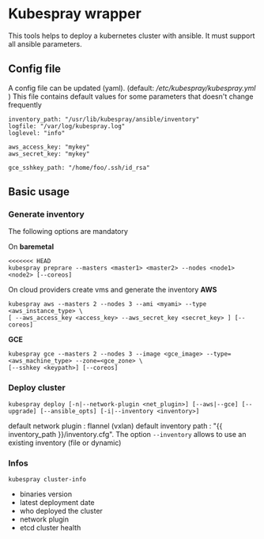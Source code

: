 # Kubespray wrapper
This tools helps to deploy a kubernetes cluster with ansible.
It must support all ansible parameters.


## Config file
A config file can be updated (yaml). (default: _/etc/kubespray/kubespray.yml_ )
This file contains default values for some parameters that doesn't change frequently
```
inventory_path: "/usr/lib/kubespray/ansible/inventory"
logfile: "/var/log/kubespray.log"
loglevel: "info"

aws_access_key: "mykey"
aws_secret_key: "mykey"

gce_sshkey_path: "/home/foo/.ssh/id_rsa"

```
## Basic usage

### Generate inventory
The following options are mandatory

On **baremetal**
```
<<<<<<< HEAD
kubespray preprare --masters <master1> <master2> --nodes <node1> <node2> [--coreos]
```


On cloud providers create vms and generate the inventory
**AWS** 
```
kubespray aws --masters 2 --nodes 3 --ami <myami> --type <aws_instance_type> \
[ --aws_access_key <access_key> --aws_secret_key <secret_key> ] [--coreos]
```
**GCE**
```
kubespray gce --masters 2 --nodes 3 --image <gce_image> --type=<aws_machine_type> --zone=<gce_zone> \
[--sshkey <keypath>] [--coreos]
```

### Deploy cluster

```
kubespray deploy [-n|--network-plugin <net_plugin>] [--aws|--gce] [--upgrade] [--ansible_opts] [-i|--inventory <inventory>]
```
default network plugin : flannel (vxlan)
default inventory path : "{{ inventory_path }}/inventory.cfg".
The option `--inventory` allows to use an existing inventory (file or dynamic)

### Infos
```
kubespray cluster-info
```
- binaries version
- latest deployment date
- who deployed the cluster
- network plugin
- etcd cluster health
